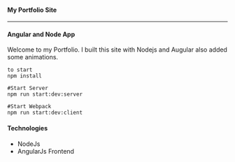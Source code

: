 #### My Portfolio Site
----
#### Angular and Node App
Welcome to my Portfolio. I built this site with Nodejs and Augular also added some animations.

````
to start
npm install

#Start Server
npm run start:dev:server

#Start Webpack
npm run start:dev:client

````

#### Technologies
* NodeJs
* AngularJs Frontend
